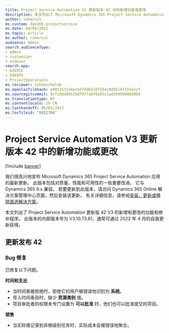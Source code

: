 ```yaml
---
title: Project Service Automation V3 更新版本 42 中的新增功能或更改
description: 本文列出了 Microsoft Dynamics 365 Project Service Automation 更新版 42 V3 中提供的功能和修补程序。
author: ruhercul
ms.custom: dyn365-projectservice
ms.date: 04/05/2022
ms.topic: article
ms.author: ruhercul
audience: Admin
search.audienceType:
- admin
- customizer
- enduser
search.app:
- D365CE
- D365PS
- ProjectOperations
ms.reviewer: johnmichalak
ms.openlocfilehash: e9911531e4acbd78db416f554c8d85c4f1fee1cf
ms.sourcegitcommit: 6cfc50d89528df977a8f6a55c1ad39d99800d9b4
ms.translationtype: HT
ms.contentlocale: zh-CN
ms.lasthandoff: 06/03/2022
ms.locfileid: "8912704"
---
```

# <a name="whats-new-or-changed-in-project-service-automation-update-release-42-v3"></a>Project Service Automation V3 更新版本 42 中的新增功能或更改

[!include [banner](../includes/psa-now-project-operations.md)]

我们很高兴地宣布 Microsoft Dynamics 365 Project Service Automation 应用的最新更新。 此版本包括对质量、性能和可用性的一些重要改进。 它与 Dynamics 365 9.x 兼容。 若要更新到此版本，请访问 Dynamics 365 Online 解决方案管理中心页面，然后安装该更新。 有关详细信息，请参阅[安装、更新或移除首选解决方案](/power-platform/admin/install-remove-preferred-solution)。

本文列出了 Project Service Automation 更新版 42 V3 的新增和更改的功能和修补程序。 此版本的内部版本号为 V3.10.73.61，通常可通过 2022 年 4 月的自我更新获得。

## <a name="update-release-42"></a>更新发布 42

### <a name="bug-fixes"></a>Bug 修复

已修复以下问题。

**时间和支出**

- 当时间表被拒绝时，拒绝它的用户被错误地识别为 **系统**。
- 导入时间条目时，缺少 **资源类别** 值。
- 项目审批者的权限未专门设置为 **可以批准** 时，他们也可以批准提交的项目。

**销售**

- 当实际值记录到非根级别任务时，实际成本会被错误地聚合。
